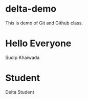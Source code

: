 # delta-demo
This is demo of Git and Github class.

# Hello Everyone
Sudip Khaiwada

# Student
Delta Student